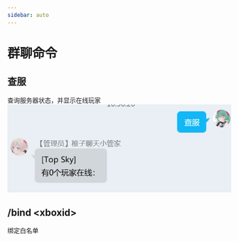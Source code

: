 ```yaml
---
sidebar: auto
---
```

# 群聊命令

## 查服

查询服务器状态，并显示在线玩家
![查服](/img/cf.png)

## /bind \<xboxid\>

绑定白名单
